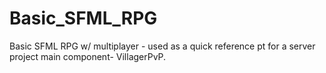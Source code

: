 # Basic_SFML_RPG
Basic SFML RPG w/ multiplayer - used as a quick reference pt for a server project main component- VillagerPvP.

